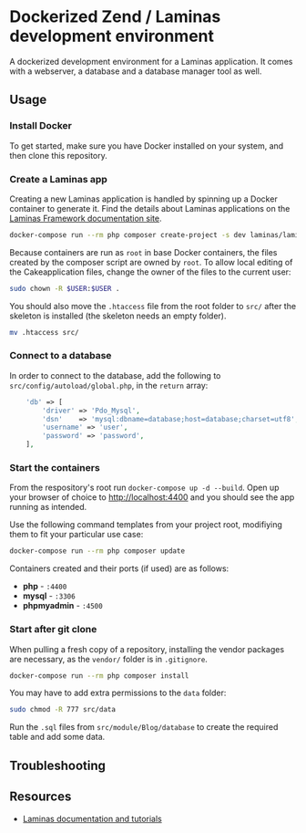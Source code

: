 # Dockerized Zend / Laminas development environment

A dockerized development environment for a Laminas application. It comes with a webserver, a database and a database manager tool as well.

## Usage

### Install Docker

To get started, make sure you have Docker installed on your system, and then clone this repository.

### Create a Laminas app

Creating a new Laminas application is handled by spinning up a Docker container to generate it.
Find the details about Laminas applications on the [Laminas Framework documentation site](https://docs.laminas.dev/tutorials/getting-started/skeleton-application/).

``` sh
docker-compose run --rm php composer create-project -s dev laminas/laminas-mvc-skeleton .
```

Because containers are run as `root` in base Docker containers, the files created by  the composer script are owned by `root`. To allow local editing of the Cakeapplication files, change the owner of the files to the current user:

```sh
sudo chown -R $USER:$USER .
```

You should also move the `.htaccess` file from the root folder to `src/` after the skeleton is installed (the skeleton needs an empty folder).

``` sh
mv .htaccess src/
```

### Connect to a database

In order to connect to the database, add the following to `src/config/autoload/global.php`, in the `return` array:

``` php
    'db' => [
        'driver' => 'Pdo_Mysql',
        'dsn'    => 'mysql:dbname=database;host=database;charset=utf8',
        'username' => 'user',
        'password' => 'password',
    ],
```

### Start the containers

From the respository's root run `docker-compose up -d --build`. Open up your browser of choice to [http://localhost:4400](http://localhost:4400) and you should see the app running as intended.

Use the following command templates from your project root, modifiying them to fit your particular use case:

``` sh
docker-compose run --rm php composer update
```

Containers created and their ports (if used) are as follows:

- **php** - `:4400`
- **mysql** - `:3306`
- **phpmyadmin** - `:4500`

### Start after git clone

When pulling a fresh copy of a repository, installing the vendor packages are necessary, as the `vendor/` folder is in `.gitignore`.

``` sh
docker-compose run --rm php composer install
```

You may have to add extra permissions to the `data` folder:

``` sh
sudo chmod -R 777 src/data
```

Run the `.sql` files from `src/module/Blog/database` to create the required table and add some data.

## Troubleshooting


## Resources

- [Laminas documentation and tutorials](https://docs.laminas.dev/tutorials/getting-started/overview/)
